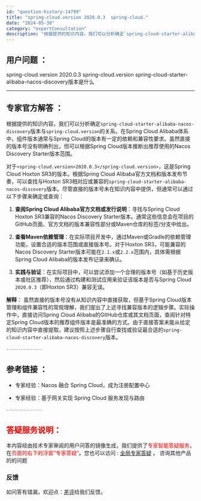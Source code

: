 ```yaml
---
id: "question-history-14799"
title: "spring-cloud.version 2020.0.3  spring-cloud."
date: "2024-05-30"
category: "expertConsultation"
description: "根据提供的知识内容，我们可以分析确定`spring-cloud-starter-alibaba-nacos-discovery`版本与`spring-cloud.version`的关系。在Spring Cloud Alibaba体系中，组件版本通常与Spring Cloud的版本有一定的依赖和兼容性"
---
```


## 用户问题 ： 
 spring-cloud.version 2020.0.3  spring-cloud.version  spring-cloud-starter-alibaba-nacos-discovery版本是什么  

---------------
## 专家官方解答 ：

根据提供的知识内容，我们可以分析确定`spring-cloud-starter-alibaba-nacos-discovery`版本与`spring-cloud.version`的关系。在Spring Cloud Alibaba体系中，组件版本通常与Spring Cloud的版本有一定的依赖和兼容性要求。虽然直接的版本号没有明确列出，但可以根据Spring Cloud版本推断出推荐使用的Nacos Discovery Starter版本范围。

对于`<spring-cloud.version>2020.0.3</spring-cloud.version>`，这是Spring Cloud Hoxton SR3的版本。根据Spring Cloud Alibaba官方文档和版本发布节奏，可以查找与Hoxton SR3相对应或兼容的`spring-cloud-starter-alibaba-nacos-discovery`版本。尽管直接的版本号未在知识内容中提供，但通常可以通过以下步骤来确定或查询：

1. **查阅Spring Cloud Alibaba官方文档或发行说明**：寻找与Spring Cloud Hoxton SR3兼容的Nacos Discovery Starter版本。通常这些信息会在项目的GitHub页面、官方文档的版本兼容性部分或Maven仓库的标签/分支中给出。

2. **查看Maven依赖管理**：在实际项目开发中，通过Maven或Gradle的依赖管理功能，设置合适的版本范围或直接版本号。对于Hoxton SR3，可能兼容的Nacos Discovery Starter版本可能在`2.1.x`或`2.2.x`范围内，具体需根据Spring Cloud Alibaba的版本发布记录来确认。

3. **实践与验证**：在实际项目中，可以尝试添加一个合理的版本号（如基于历史版本或社区推荐），然后通过构建和测试应用来验证该版本是否与Spring Cloud `2020.0.3`（即Hoxton SR3）兼容无误。

**解释**：
虽然直接的版本号没有从知识内容中直接获取，但基于Spring Cloud版本管理和组件兼容性的常规理解，我们提出了上述寻找兼容版本的逻辑步骤。实际操作中，直接访问Spring Cloud Alibaba的GitHub仓库或其文档页面，查阅针对特定Spring Cloud版本的推荐组件版本是最准确的方式。由于直接答案未能从给定的知识内容中直接提取，建议按照上述步骤自行查找或验证最合适的`spring-cloud-starter-alibaba-nacos-discovery`版本。


<font color="#949494">---------------</font> 


## 参考链接 ：

* 专家经验：Nacos 融合 Spring Cloud，成为注册配置中心 
 
 * 专家经验：基于网关实现 Spring Cloud 服务发现与路由 


 <font color="#949494">---------------</font> 
 


## <font color="#FF0000">答疑服务说明：</font> 

本内容经由技术专家审阅的用户问答的镜像生成，我们提供了<font color="#FF0000">专家智能答疑服务</font>，在<font color="#FF0000">页面的右下的浮窗”专家答疑“</font>。您也可以访问 : [全局专家答疑](https://answer.opensource.alibaba.com/docs/intro) 。 咨询其他产品的的问题

### 反馈
如问答有错漏，欢迎点：[差评](https://ai.nacos.io/user/feedbackByEnhancerGradePOJOID?enhancerGradePOJOId=14801)给我们反馈。
